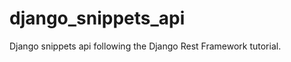django_snippets_api
===================

Django snippets api following the Django Rest Framework tutorial.
